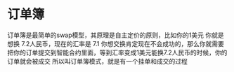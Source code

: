 # 订单簿

订单簿是最简单的swap模型，其原理是自主定价的原则，比如你的1美元  你就是想换 7.2人民币，现在的汇率是 7.1 
你想交换肯定现在不会成功的，那么你就需要把你的订单提交到智能合约里面，等到汇率变成1美元能换7.2人民币的时候，你的订单就会被成交
所以叫订单簿模式，就是有一个挂单和成交的过程